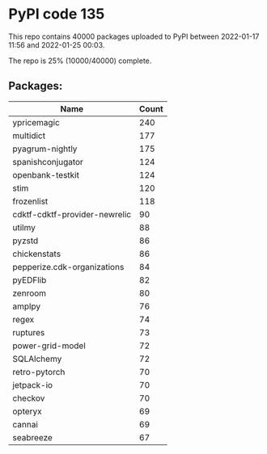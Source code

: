 # PyPI code 135

This repo contains 40000 packages uploaded to PyPI between 
2022-01-17 11:56 and 2022-01-25 00:03.

The repo is 25% (10000/40000) complete.

## Packages:

| Name  | Count |
| ----- | ----- |
| ypricemagic | 240 |
| multidict | 177 |
| pyagrum-nightly | 175 |
| spanishconjugator | 124 |
| openbank-testkit | 124 |
| stim | 120 |
| frozenlist | 118 |
| cdktf-cdktf-provider-newrelic | 90 |
| utilmy | 88 |
| pyzstd | 86 |
| chickenstats | 86 |
| pepperize.cdk-organizations | 84 |
| pyEDFlib | 82 |
| zenroom | 80 |
| amplpy | 76 |
| regex | 74 |
| ruptures | 73 |
| power-grid-model | 72 |
| SQLAlchemy | 72 |
| retro-pytorch | 70 |
| jetpack-io | 70 |
| checkov | 70 |
| opteryx | 69 |
| cannai | 69 |
| seabreeze | 67 |


